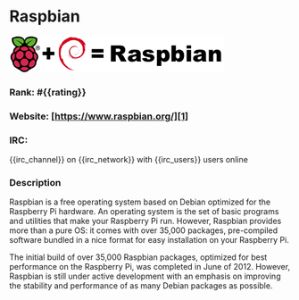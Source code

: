 Raspbian
===========
[![Raspbian](/images/raspbian.png)][1]

### Rank: #{{rating}}

### Website: [https://www.raspbian.org/][1]

### IRC:
{{irc_channel}} on {{irc_network}} with {{irc_users}} users online

### Description
Raspbian is a free operating system based on Debian optimized for the Raspberry Pi hardware. An operating system is the set of basic programs and utilities that make your Raspberry Pi run. However, Raspbian provides more than a pure OS: it comes with over 35,000 packages, pre-compiled software bundled in a nice format for easy installation on your Raspberry Pi.

The initial build of over 35,000 Raspbian packages, optimized for best performance on the Raspberry Pi, was completed in June of 2012. However, Raspbian is still under active development with an emphasis on improving the stability and performance of as many Debian packages as possible.

[1]: https://www.raspbian.org/ "Raspbian"
